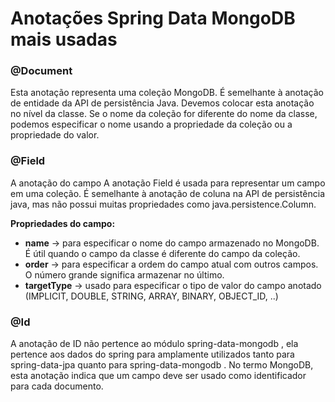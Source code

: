 # Anotações Spring Data MongoDB mais usadas

### @Document
Esta anotação representa uma coleção MongoDB. É semelhante à anotação de entidade da API de persistência Java. Devemos 
colocar esta anotação no nível da classe. Se o nome da coleção for diferente do nome da classe, podemos especificar o 
nome usando a propriedade da coleção ou a propriedade do valor.

### @Field
A anotação do campo
A anotação Field é usada para representar um campo em uma coleção. É semelhante à anotação de coluna na API de persistência java, mas não possui muitas propriedades como java.persistence.Column.

**Propriedades do campo:**
- **name** → para especificar o nome do campo armazenado no MongoDB. É útil quando o campo da classe é diferente do campo da coleção.
- **order** → para especificar a ordem do campo atual com outros campos. O número grande significa armazenar no último.
- **targetType** → usado para especificar o tipo de valor do campo anotado (IMPLICIT, DOUBLE, STRING, ARRAY, BINARY, OBJECT_ID, ..)

### @Id
A anotação de ID não pertence ao módulo spring-data-mongodb , ela pertence aos dados do spring para amplamente 
utilizados tanto para spring-data-jpa quanto para spring-data-mongodb . No termo MongoDB, esta anotação indica que um 
campo deve ser usado como identificador para cada documento.